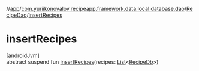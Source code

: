 //[app](../../../index.md)/[com.yuriikonovalov.recipeapp.framework.data.local.database.dao](../index.md)/[RecipeDao](index.md)/[insertRecipes](insert-recipes.md)

# insertRecipes

[androidJvm]\
abstract suspend fun [insertRecipes](insert-recipes.md)(recipes: [List](https://kotlinlang.org/api/latest/jvm/stdlib/kotlin.collections/-list/index.html)&lt;[RecipeDb](../../com.yuriikonovalov.recipeapp.framework.data.local.database.model/-recipe-db/index.md)&gt;)
